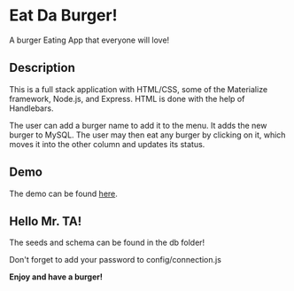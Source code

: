 # Eat Da Burger!
A burger Eating App that everyone will love!

## Description

This is a full stack application with HTML/CSS, some of the Materialize framework, Node.js, and Express. HTML is done with the help of Handlebars.

The user can add a burger name to add it to the menu. It adds the new burger to MySQL. The user may then eat any burger by clicking on it, which moves it into the other column and updates its status.

## Demo

The demo can be found [here](https://eatin-da-burgers.herokuapp.com/).

## Hello Mr. TA!

The seeds and schema can be found in the db folder!

Don't forget to add your password to config/connection.js

**Enjoy and have a burger!**
